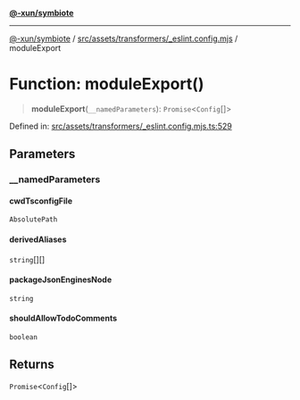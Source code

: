 [**@-xun/symbiote**](../../../../../README.md)

***

[@-xun/symbiote](../../../../../README.md) / [src/assets/transformers/\_eslint.config.mjs](../README.md) / moduleExport

# Function: moduleExport()

> **moduleExport**(`__namedParameters`): `Promise`\<`Config`[]\>

Defined in: [src/assets/transformers/\_eslint.config.mjs.ts:529](https://github.com/Xunnamius/symbiote/blob/0557e914d494aeba06238075ebcfa60296d71fba/src/assets/transformers/_eslint.config.mjs.ts#L529)

## Parameters

### \_\_namedParameters

#### cwdTsconfigFile

`AbsolutePath`

#### derivedAliases

`string`[][]

#### packageJsonEnginesNode

`string`

#### shouldAllowTodoComments

`boolean`

## Returns

`Promise`\<`Config`[]\>
